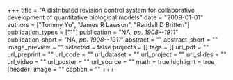 +++
title = "A distributed revision control system for collaborative development of quantitative biological models"
date = "2009-01-01"
authors = ["Tommy Yu", "James R Lawson", "Randall D Britten"]
publication_types = ["1"]
publication = "NA, _pp. 1908--1911_"
publication_short = "NA, _pp. 1908--1911_"
abstract = ""
abstract_short = ""
image_preview = ""
selected = false
projects = []
tags = []
url_pdf = ""
url_preprint = ""
url_code = ""
url_dataset = ""
url_project = ""
url_slides = ""
url_video = ""
url_poster = ""
url_source = ""
math = true
highlight = true
[header]
image = ""
caption = ""
+++

